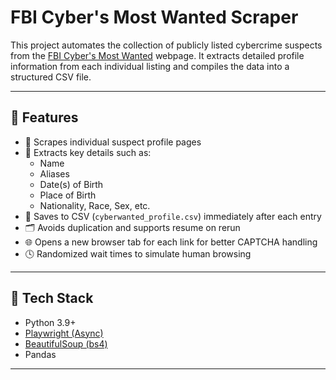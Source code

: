 # FBI Cyber's Most Wanted Scraper

This project automates the collection of publicly listed cybercrime suspects from the [FBI Cyber's Most Wanted](https://www.fbi.gov/wanted/cyber) webpage. It extracts detailed profile information from each individual listing and compiles the data into a structured CSV file.

---

## 🚀 Features

- 🔗 Scrapes individual suspect profile pages
- 🧠 Extracts key details such as:
  - Name
  - Aliases
  - Date(s) of Birth
  - Place of Birth
  - Nationality, Race, Sex, etc.
- 💾 Saves to CSV (`cyberwanted_profile.csv`) immediately after each entry
- 🗂 Avoids duplication and supports resume on rerun
- 🌐 Opens a new browser tab for each link for better CAPTCHA handling
- 🕓 Randomized wait times to simulate human browsing

---

## 🧰 Tech Stack

- Python 3.9+
- [Playwright (Async)](https://playwright.dev/python/)
- [BeautifulSoup (bs4)](https://pypi.org/project/beautifulsoup4/)
- Pandas

---